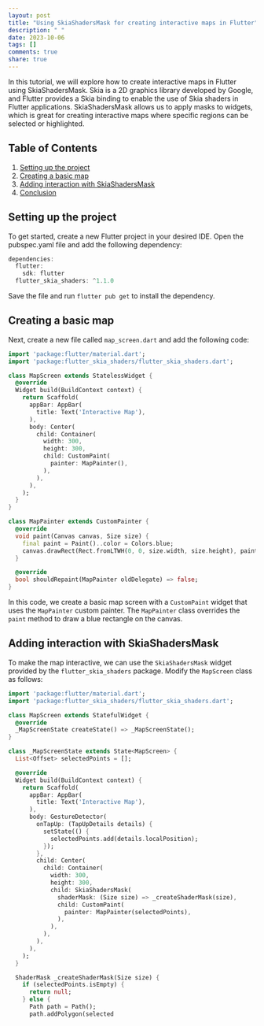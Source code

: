 ```yaml
---
layout: post
title: "Using SkiaShadersMask for creating interactive maps in Flutter"
description: " "
date: 2023-10-06
tags: []
comments: true
share: true
---
```


In this tutorial, we will explore how to create interactive maps in Flutter using SkiaShadersMask. Skia is a 2D graphics library developed by Google, and Flutter provides a Skia binding to enable the use of Skia shaders in Flutter applications. SkiaShadersMask allows us to apply masks to widgets, which is great for creating interactive maps where specific regions can be selected or highlighted.

## Table of Contents
1. [Setting up the project](#setting-up-the-project)
2. [Creating a basic map](#creating-a-basic-map)
3. [Adding interaction with SkiaShadersMask](#adding-interaction-with-skiashadersmask)
4. [Conclusion](#conclusion)

## Setting up the project<a name="setting-up-the-project"></a>

To get started, create a new Flutter project in your desired IDE. Open the pubspec.yaml file and add the following dependency:

```dart
dependencies:
  flutter:
    sdk: flutter
  flutter_skia_shaders: ^1.1.0
```

Save the file and run `flutter pub get` to install the dependency.

## Creating a basic map<a name="creating-a-basic-map"></a>

Next, create a new file called `map_screen.dart` and add the following code:

```dart
import 'package:flutter/material.dart';
import 'package:flutter_skia_shaders/flutter_skia_shaders.dart';

class MapScreen extends StatelessWidget {
  @override
  Widget build(BuildContext context) {
    return Scaffold(
      appBar: AppBar(
        title: Text('Interactive Map'),
      ),
      body: Center(
        child: Container(
          width: 300,
          height: 300,
          child: CustomPaint(
            painter: MapPainter(),
          ),
        ),
      ),
    );
  }
}

class MapPainter extends CustomPainter {
  @override
  void paint(Canvas canvas, Size size) {
    final paint = Paint()..color = Colors.blue;
    canvas.drawRect(Rect.fromLTWH(0, 0, size.width, size.height), paint);
  }

  @override
  bool shouldRepaint(MapPainter oldDelegate) => false;
}
```

In this code, we create a basic map screen with a `CustomPaint` widget that uses the `MapPainter` custom painter. The `MapPainter` class overrides the `paint` method to draw a blue rectangle on the canvas.

## Adding interaction with SkiaShadersMask<a name="adding-interaction-with-skiashadersmask"></a>

To make the map interactive, we can use the `SkiaShadersMask` widget provided by the `flutter_skia_shaders` package. Modify the `MapScreen` class as follows:

```dart
import 'package:flutter/material.dart';
import 'package:flutter_skia_shaders/flutter_skia_shaders.dart';

class MapScreen extends StatefulWidget {
  @override
  _MapScreenState createState() => _MapScreenState();
}

class _MapScreenState extends State<MapScreen> {
  List<Offset> selectedPoints = [];

  @override
  Widget build(BuildContext context) {
    return Scaffold(
      appBar: AppBar(
        title: Text('Interactive Map'),
      ),
      body: GestureDetector(
        onTapUp: (TapUpDetails details) {
          setState(() {
            selectedPoints.add(details.localPosition);
          });
        },
        child: Center(
          child: Container(
            width: 300,
            height: 300,
            child: SkiaShadersMask(
              shaderMask: (Size size) => _createShaderMask(size),
              child: CustomPaint(
                painter: MapPainter(selectedPoints),
              ),
            ),
          ),
        ),
      ),
    );
  }

  ShaderMask _createShaderMask(Size size) {
    if (selectedPoints.isEmpty) {
      return null;
    } else {
      Path path = Path();
      path.addPolygon(selected